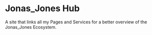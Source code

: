 # Jonas_Jones Hub
A site that links all my Pages and Services for a better overview of the Jonas_Jones Ecosystem.